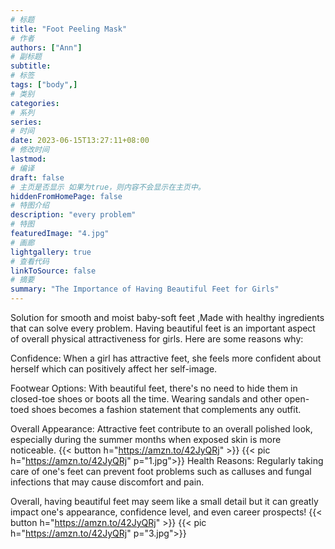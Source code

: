 ```yaml
---
# 标题
title: "Foot Peeling Mask"
# 作者
authors: ["Ann"]
# 副标题
subtitle: 
# 标签
tags: ["body",]
# 类别
categories:
# 系列
series:
# 时间
date: 2023-06-15T13:27:11+08:00
# 修改时间
lastmod:
# 编译
draft: false
# 主页是否显示 如果为true，则内容不会显示在主页中。
hiddenFromHomePage: false
# 特图介绍
description: "every problem"
# 特图
featuredImage: "4.jpg"
# 画廊
lightgallery: true
# 查看代码
linkToSource: false
# 摘要
summary: "The Importance of Having Beautiful Feet for Girls"
---
```

Solution for smooth and moist baby-soft feet ,Made with healthy ingredients that can solve every problem.
Having beautiful feet is an important aspect of overall physical attractiveness for girls. Here are some reasons why:

Confidence: When a girl has attractive feet, she feels more confident about herself which can positively affect her self-image.

Footwear Options: With beautiful feet, there's no need to hide them in closed-toe shoes or boots all the time. Wearing sandals and other open-toed shoes becomes a fashion statement that complements any outfit.

Overall Appearance: Attractive feet contribute to an overall polished look, especially during the summer months when exposed skin is more noticeable.
{{< button h="https://amzn.to/42JyQRj" >}}
{{< pic h="https://amzn.to/42JyQRj" p="1.jpg">}}
Health Reasons: Regularly taking care of one's feet can prevent foot problems such as calluses and fungal infections that may cause discomfort and pain.

Overall, having beautiful feet may seem like a small detail but it can greatly impact one's appearance, confidence level, and even career prospects!
{{< button h="https://amzn.to/42JyQRj" >}}
{{< pic h="https://amzn.to/42JyQRj" p="3.jpg">}}
